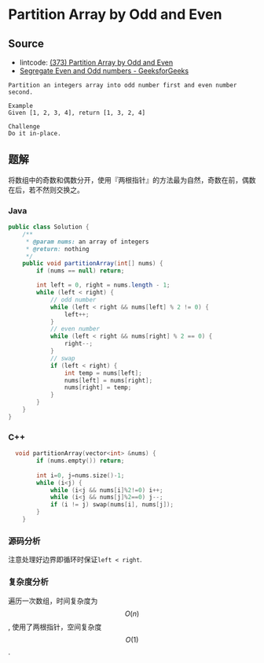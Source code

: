 # Partition Array by Odd and Even

## Source

- lintcode: [(373) Partition Array by Odd and Even](http://www.lintcode.com/en/problem/partition-array-by-odd-and-even/)
- [Segregate Even and Odd numbers - GeeksforGeeks](http://www.geeksforgeeks.org/segregate-even-and-odd-numbers/)

```
Partition an integers array into odd number first and even number second.

Example
Given [1, 2, 3, 4], return [1, 3, 2, 4]

Challenge
Do it in-place.
```

## 题解

将数组中的奇数和偶数分开，使用『两根指针』的方法最为自然，奇数在前，偶数在后，若不然则交换之。

### Java

```java
public class Solution {
    /**
     * @param nums: an array of integers
     * @return: nothing
     */
    public void partitionArray(int[] nums) {
        if (nums == null) return;

        int left = 0, right = nums.length - 1;
        while (left < right) {
            // odd number
            while (left < right && nums[left] % 2 != 0) {
                left++;
            }
            // even number
            while (left < right && nums[right] % 2 == 0) {
                right--;
            }
            // swap
            if (left < right) {
                int temp = nums[left];
                nums[left] = nums[right];
                nums[right] = temp;
            }
        }
    }
}
```

### C++
``` c++
  void partitionArray(vector<int> &nums) {
        if (nums.empty()) return;
       
        int i=0, j=nums.size()-1;
        while (i<j) {
            while (i<j && nums[i]%2!=0) i++;
            while (i<j && nums[j]%2==0) j--;
            if (i != j) swap(nums[i], nums[j]);
        }
    }

```

### 源码分析

注意处理好边界即循环时保证`left < right`.

### 复杂度分析

遍历一次数组，时间复杂度为 $$O(n)$$, 使用了两根指针，空间复杂度 $$O(1)$$.
